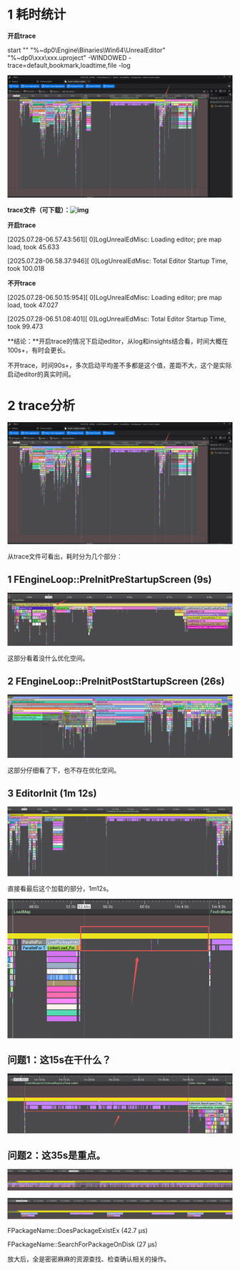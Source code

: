 # 1 耗时统计

**开启trace**

start "" "%~dp0\Engine\Binaries\Win64\UnrealEditor" "%~dp0\xxx\xxx.uproject" -WINDOWED -trace=default,bookmark,loadtime,file -log

![img](Images/UE5性能分析Editor启动profiling/image2025-7-28_15-0-48.png)

**trace文件（可下载）：![img](Images/UE5性能分析Editor启动profiling/placeholdertype=unknown&name=20250728_145658.rar&attachmentId=53381952&version=1&mimeType=application%2Foctet-stream&height=150)**

**开启trace**

[2025.07.28-06.57.43:561][  0]LogUnrealEdMisc: Loading editor; pre map load, took 45.633

[2025.07.28-06.58.37:946][  0]LogUnrealEdMisc: Total Editor Startup Time, took 100.018

**不开trace**

[2025.07.28-06.50.15:954][  0]LogUnrealEdMisc: Loading editor; pre map load, took 47.027

[2025.07.28-06.51.08:401][  0]LogUnrealEdMisc: Total Editor Startup Time, took 99.473



**结论：**开启trace的情况下启动editor，从log和insights结合看，时间大概在100s+，有时会更长。

不开trace，时间90s+，多次启动平均差不多都是这个值，差距不大，这个是实际启动editor的真实时间。

# 2 trace分析

![新诛仙项目 > Editor启动profiling > image2025-7-28_15-0-48.png](Images/UE5性能分析Editor启动profiling/image2025-7-28_15-0-48.png)

从trace文件可看出，耗时分为几个部分：

## 1 FEngineLoop::PreInitPreStartupScreen (9s)

![新诛仙项目 > Editor启动profiling > image2025-7-28_15-9-21.png](Images/UE5性能分析Editor启动profiling/image2025-7-28_15-9-21.png)

这部分看着没什么优化空间。

## 2 FEngineLoop::PreInitPostStartupScreen (26s)

![新诛仙项目 > Editor启动profiling > image2025-7-28_15-10-48.png](Images/UE5性能分析Editor启动profiling/image2025-7-28_15-10-48.png)

这部分仔细看了下，也不存在优化空间。

## 3 EditorInit (1m 12s)

![新诛仙项目 > Editor启动profiling > image2025-7-28_15-14-24.png](Images/UE5性能分析Editor启动profiling/image2025-7-28_15-14-24.png)

直接看最后这个加载的部分，1m12s。

![新诛仙项目 > Editor启动profiling > image2025-7-28_15-17-0.png](Images/UE5性能分析Editor启动profiling/image2025-7-28_15-17-0.png)

## 问题1：这15s在干什么？

![新诛仙项目 > Editor启动profiling > image2025-7-28_15-19-41.png](Images/UE5性能分析Editor启动profiling/image2025-7-28_15-19-41.png)

## 问题2：这35s是重点。

![新诛仙项目 > Editor启动profiling > image2025-7-28_15-20-47.png](Images/UE5性能分析Editor启动profiling/image2025-7-28_15-20-47.png)

![新诛仙项目 > Editor启动profiling > image2025-7-28_15-21-18.png](Images/UE5性能分析Editor启动profiling/image2025-7-28_15-21-18.png)

FPackageName::DoesPackageExistEx (42.7 µs)

FPackageName::SearchForPackageOnDisk (27 µs)

放大后，全是密密麻麻的资源查找、检查确认相关的操作。